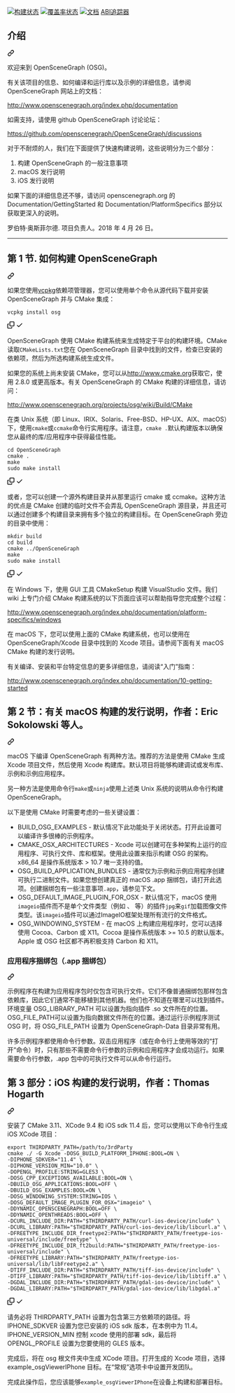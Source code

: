<div class="Box-sc-g0xbh4-0 bJMeLZ js-snippet-clipboard-copy-unpositioned" data-hpc="true"><article class="markdown-body entry-content container-lg" itemprop="text"><p dir="auto"><a href="https://travis-ci.org/openscenegraph/OpenSceneGraph" rel="nofollow"><img src="https://camo.githubusercontent.com/6b5e658e69c00a714010201d4c2be6d13d475beb0c0ba843af2ea00d47d27006/68747470733a2f2f7472617669732d63692e6f72672f6f70656e7363656e6567726170682f4f70656e5363656e6547726170682e7376673f6272616e63683d6d6173746572" alt="构建状态" data-canonical-src="https://travis-ci.org/openscenegraph/OpenSceneGraph.svg?branch=master" style="max-width: 100%;"></a>
<a href="https://scan.coverity.com/projects/openscenegraph-openscenegraph" rel="nofollow"><img src="https://camo.githubusercontent.com/7fe03bdddc8555288219f2dd0182d2169b894573edb92c90d31f49f81e62f73e/68747470733a2f2f7363616e2e636f7665726974792e636f6d2f70726f6a656374732f393135392f62616467652e737667" alt="覆盖率状态" data-canonical-src="https://scan.coverity.com/projects/9159/badge.svg" style="max-width: 100%;"></a>
<a href="https://codedocs.xyz/openscenegraph/OpenSceneGraph/" rel="nofollow"><img src="https://camo.githubusercontent.com/22dbb43316fe39e0ad10a99a18af1fb8b5e1d53fdc55a102d660854acfbe9903/68747470733a2f2f636f6465646f63732e78797a2f6f70656e7363656e6567726170682f4f70656e5363656e6547726170682e737667" alt="文档" data-canonical-src="https://codedocs.xyz/openscenegraph/OpenSceneGraph.svg" style="max-width: 100%;"></a>
<a href="https://abi-laboratory.pro/tracker/timeline/openscenegraph/" title="ABI追踪器" rel="nofollow"><font style="vertical-align: inherit;"><font style="vertical-align: inherit;">ABI追踪器</font></font></a></p>
<div class="markdown-heading" dir="auto"><h1 tabindex="-1" class="heading-element" dir="auto"><font style="vertical-align: inherit;"><font style="vertical-align: inherit;">介绍</font></font></h1><a id="user-content-introduction" class="anchor-element" aria-label="永久链接：简介" href="#introduction"><svg class="octicon octicon-link" viewBox="0 0 16 16" version="1.1" width="16" height="16" aria-hidden="true"><path d="m7.775 3.275 1.25-1.25a3.5 3.5 0 1 1 4.95 4.95l-2.5 2.5a3.5 3.5 0 0 1-4.95 0 .751.751 0 0 1 .018-1.042.751.751 0 0 1 1.042-.018 1.998 1.998 0 0 0 2.83 0l2.5-2.5a2.002 2.002 0 0 0-2.83-2.83l-1.25 1.25a.751.751 0 0 1-1.042-.018.751.751 0 0 1-.018-1.042Zm-4.69 9.64a1.998 1.998 0 0 0 2.83 0l1.25-1.25a.751.751 0 0 1 1.042.018.751.751 0 0 1 .018 1.042l-1.25 1.25a3.5 3.5 0 1 1-4.95-4.95l2.5-2.5a3.5 3.5 0 0 1 4.95 0 .751.751 0 0 1-.018 1.042.751.751 0 0 1-1.042.018 1.998 1.998 0 0 0-2.83 0l-2.5 2.5a1.998 1.998 0 0 0 0 2.83Z"></path></svg></a></div>
<p dir="auto"><font style="vertical-align: inherit;"><font style="vertical-align: inherit;">欢迎来到 OpenSceneGraph (OSG)。</font></font></p>
<p dir="auto"><font style="vertical-align: inherit;"><font style="vertical-align: inherit;">有关该项目的信息、如何编译和运行库以及示例的详细信息，请参阅 OpenSceneGraph 网站上的文档：</font></font></p>
<p dir="auto"><a href="http://www.openscenegraph.org/index.php/documentation" rel="nofollow"><font style="vertical-align: inherit;"><font style="vertical-align: inherit;">http://www.openscenegraph.org/index.php/documentation</font></font></a></p>
<p dir="auto"><font style="vertical-align: inherit;"><font style="vertical-align: inherit;">如需支持，请使用 github OpenSceneGraph 讨论论坛：</font></font></p>
<p dir="auto"><a href="https://github.com/openscenegraph/OpenSceneGraph/discussions"><font style="vertical-align: inherit;"><font style="vertical-align: inherit;">https://github.com/openscenegraph/OpenSceneGraph/discussions</font></font></a></p>
<p dir="auto"><font style="vertical-align: inherit;"><font style="vertical-align: inherit;">对于不耐烦的人，我们在下面提供了快速构建说明，这些说明分为三个部分：</font></font></p>
<ol dir="auto">
<li><font style="vertical-align: inherit;"><font style="vertical-align: inherit;">构建 OpenSceneGraph 的一般注意事项</font></font></li>
<li><font style="vertical-align: inherit;"><font style="vertical-align: inherit;">macOS 发行说明</font></font></li>
<li><font style="vertical-align: inherit;"><font style="vertical-align: inherit;">iOS 发行说明</font></font></li>
</ol>
<p dir="auto"><font style="vertical-align: inherit;"><font style="vertical-align: inherit;">如果下面的详细信息还不够，请访问 openscenegraph.org 的 Documentation/GettingStarted 和 Documentation/PlatformSpecifics 部分以获取更深入的说明。</font></font></p>
<p dir="auto"><font style="vertical-align: inherit;"><font style="vertical-align: inherit;">罗伯特·奥斯菲尔德. </font><font style="vertical-align: inherit;">项目负责人。</font><font style="vertical-align: inherit;">2018 年 4 月 26 日。</font></font></p>
<hr>
<div class="markdown-heading" dir="auto"><h2 tabindex="-1" class="heading-element" dir="auto"><font style="vertical-align: inherit;"><font style="vertical-align: inherit;">第 1 节. 如何构建 OpenSceneGraph</font></font></h2><a id="user-content-section-1-how-to-build-openscenegraph" class="anchor-element" aria-label="永久链接：第 1 节：如何构建 OpenSceneGraph" href="#section-1-how-to-build-openscenegraph"><svg class="octicon octicon-link" viewBox="0 0 16 16" version="1.1" width="16" height="16" aria-hidden="true"><path d="m7.775 3.275 1.25-1.25a3.5 3.5 0 1 1 4.95 4.95l-2.5 2.5a3.5 3.5 0 0 1-4.95 0 .751.751 0 0 1 .018-1.042.751.751 0 0 1 1.042-.018 1.998 1.998 0 0 0 2.83 0l2.5-2.5a2.002 2.002 0 0 0-2.83-2.83l-1.25 1.25a.751.751 0 0 1-1.042-.018.751.751 0 0 1-.018-1.042Zm-4.69 9.64a1.998 1.998 0 0 0 2.83 0l1.25-1.25a.751.751 0 0 1 1.042.018.751.751 0 0 1 .018 1.042l-1.25 1.25a3.5 3.5 0 1 1-4.95-4.95l2.5-2.5a3.5 3.5 0 0 1 4.95 0 .751.751 0 0 1-.018 1.042.751.751 0 0 1-1.042.018 1.998 1.998 0 0 0-2.83 0l-2.5 2.5a1.998 1.998 0 0 0 0 2.83Z"></path></svg></a></div>
<p dir="auto"><font style="vertical-align: inherit;"><font style="vertical-align: inherit;">如果您使用</font></font><a href="https://github.com/Microsoft/vcpkg/"><font style="vertical-align: inherit;"><font style="vertical-align: inherit;">vcpkg</font></font></a><font style="vertical-align: inherit;"><font style="vertical-align: inherit;">依赖项管理器，您可以使用单个命令从源代码下载并安装 OpenSceneGraph 并与 CMake 集成：</font></font></p>
<div class="snippet-clipboard-content notranslate position-relative overflow-auto"><pre class="notranslate"><code>vcpkg install osg
</code></pre><div class="zeroclipboard-container">
    <clipboard-copy aria-label="Copy" class="ClipboardButton btn btn-invisible js-clipboard-copy m-2 p-0 tooltipped-no-delay d-flex flex-justify-center flex-items-center" data-copy-feedback="Copied!" data-tooltip-direction="w" value="vcpkg install osg" tabindex="0" role="button">
      <svg aria-hidden="true" height="16" viewBox="0 0 16 16" version="1.1" width="16" data-view-component="true" class="octicon octicon-copy js-clipboard-copy-icon">
    <path d="M0 6.75C0 5.784.784 5 1.75 5h1.5a.75.75 0 0 1 0 1.5h-1.5a.25.25 0 0 0-.25.25v7.5c0 .138.112.25.25.25h7.5a.25.25 0 0 0 .25-.25v-1.5a.75.75 0 0 1 1.5 0v1.5A1.75 1.75 0 0 1 9.25 16h-7.5A1.75 1.75 0 0 1 0 14.25Z"></path><path d="M5 1.75C5 .784 5.784 0 6.75 0h7.5C15.216 0 16 .784 16 1.75v7.5A1.75 1.75 0 0 1 14.25 11h-7.5A1.75 1.75 0 0 1 5 9.25Zm1.75-.25a.25.25 0 0 0-.25.25v7.5c0 .138.112.25.25.25h7.5a.25.25 0 0 0 .25-.25v-7.5a.25.25 0 0 0-.25-.25Z"></path>
</svg>
      <svg aria-hidden="true" height="16" viewBox="0 0 16 16" version="1.1" width="16" data-view-component="true" class="octicon octicon-check js-clipboard-check-icon color-fg-success d-none">
    <path d="M13.78 4.22a.75.75 0 0 1 0 1.06l-7.25 7.25a.75.75 0 0 1-1.06 0L2.22 9.28a.751.751 0 0 1 .018-1.042.751.751 0 0 1 1.042-.018L6 10.94l6.72-6.72a.75.75 0 0 1 1.06 0Z"></path>
</svg>
    </clipboard-copy>
  </div></div>
<p dir="auto"><font style="vertical-align: inherit;"><font style="vertical-align: inherit;">OpenSceneGraph 使用 CMake 构建系统来生成特定于平台的构建环境。</font><font style="vertical-align: inherit;">CMake 读取</font></font><code>CMakeLists.txt</code><font style="vertical-align: inherit;"><font style="vertical-align: inherit;">您在 OpenSceneGraph 目录中找到的文件，检查已安装的依赖项，然后为所选构建系统生成文件。</font></font></p>
<p dir="auto"><font style="vertical-align: inherit;"><font style="vertical-align: inherit;">如果您的系统上尚未安装 CMake，您可以从</font></font><a href="http://www.cmake.org" rel="nofollow"><font style="vertical-align: inherit;"><font style="vertical-align: inherit;">http://www.cmake.org</font></font></a><font style="vertical-align: inherit;"><font style="vertical-align: inherit;">获取它，使用 2.8.0 或更高版本。</font><font style="vertical-align: inherit;">有关 OpenSceneGraph 的 CMake 构建的详细信息，请访问：</font></font></p>
<p dir="auto"><a href="http://www.openscenegraph.org/projects/osg/wiki/Build/CMake" rel="nofollow"><font style="vertical-align: inherit;"><font style="vertical-align: inherit;">http://www.openscenegraph.org/projects/osg/wiki/Build/CMake</font></font></a></p>
<p dir="auto"><font style="vertical-align: inherit;"><font style="vertical-align: inherit;">在类 Unix 系统（即 Linux、IRIX、Solaris、Free-BSD、HP-UX、AIX、macOS）下，使用</font></font><code>cmake</code><font style="vertical-align: inherit;"><font style="vertical-align: inherit;">或</font></font><code>ccmake</code><font style="vertical-align: inherit;"><font style="vertical-align: inherit;">命令行实用程序。</font><font style="vertical-align: inherit;">请注意，</font></font><code>cmake .</code><font style="vertical-align: inherit;"><font style="vertical-align: inherit;">默认构建版本以确保您从最终的库/应用程序中获得最佳性能。</font></font></p>
<div class="snippet-clipboard-content notranslate position-relative overflow-auto"><pre class="notranslate"><code>cd OpenSceneGraph
cmake .
make
sudo make install
</code></pre><div class="zeroclipboard-container">
    <clipboard-copy aria-label="Copy" class="ClipboardButton btn btn-invisible js-clipboard-copy m-2 p-0 tooltipped-no-delay d-flex flex-justify-center flex-items-center" data-copy-feedback="Copied!" data-tooltip-direction="w" value="cd OpenSceneGraph
cmake .
make
sudo make install" tabindex="0" role="button">
      <svg aria-hidden="true" height="16" viewBox="0 0 16 16" version="1.1" width="16" data-view-component="true" class="octicon octicon-copy js-clipboard-copy-icon">
    <path d="M0 6.75C0 5.784.784 5 1.75 5h1.5a.75.75 0 0 1 0 1.5h-1.5a.25.25 0 0 0-.25.25v7.5c0 .138.112.25.25.25h7.5a.25.25 0 0 0 .25-.25v-1.5a.75.75 0 0 1 1.5 0v1.5A1.75 1.75 0 0 1 9.25 16h-7.5A1.75 1.75 0 0 1 0 14.25Z"></path><path d="M5 1.75C5 .784 5.784 0 6.75 0h7.5C15.216 0 16 .784 16 1.75v7.5A1.75 1.75 0 0 1 14.25 11h-7.5A1.75 1.75 0 0 1 5 9.25Zm1.75-.25a.25.25 0 0 0-.25.25v7.5c0 .138.112.25.25.25h7.5a.25.25 0 0 0 .25-.25v-7.5a.25.25 0 0 0-.25-.25Z"></path>
</svg>
      <svg aria-hidden="true" height="16" viewBox="0 0 16 16" version="1.1" width="16" data-view-component="true" class="octicon octicon-check js-clipboard-check-icon color-fg-success d-none">
    <path d="M13.78 4.22a.75.75 0 0 1 0 1.06l-7.25 7.25a.75.75 0 0 1-1.06 0L2.22 9.28a.751.751 0 0 1 .018-1.042.751.751 0 0 1 1.042-.018L6 10.94l6.72-6.72a.75.75 0 0 1 1.06 0Z"></path>
</svg>
    </clipboard-copy>
  </div></div>
<p dir="auto"><font style="vertical-align: inherit;"><font style="vertical-align: inherit;">或者，您可以创建一个源外构建目录并从那里运行 cmake 或 ccmake。</font><font style="vertical-align: inherit;">这种方法的优点是 CMake 创建的临时文件不会弄乱 OpenSceneGraph 源目录，并且还可以通过创建多个构建目录来拥有多个独立的构建目标。</font><font style="vertical-align: inherit;">在 OpenSceneGraph 旁边的目录中使用：</font></font></p>
<div class="snippet-clipboard-content notranslate position-relative overflow-auto"><pre class="notranslate"><code>mkdir build
cd build
cmake ../OpenSceneGraph
make
sudo make install
</code></pre><div class="zeroclipboard-container">
    <clipboard-copy aria-label="Copy" class="ClipboardButton btn btn-invisible js-clipboard-copy m-2 p-0 tooltipped-no-delay d-flex flex-justify-center flex-items-center" data-copy-feedback="Copied!" data-tooltip-direction="w" value="mkdir build
cd build
cmake ../OpenSceneGraph
make
sudo make install" tabindex="0" role="button">
      <svg aria-hidden="true" height="16" viewBox="0 0 16 16" version="1.1" width="16" data-view-component="true" class="octicon octicon-copy js-clipboard-copy-icon">
    <path d="M0 6.75C0 5.784.784 5 1.75 5h1.5a.75.75 0 0 1 0 1.5h-1.5a.25.25 0 0 0-.25.25v7.5c0 .138.112.25.25.25h7.5a.25.25 0 0 0 .25-.25v-1.5a.75.75 0 0 1 1.5 0v1.5A1.75 1.75 0 0 1 9.25 16h-7.5A1.75 1.75 0 0 1 0 14.25Z"></path><path d="M5 1.75C5 .784 5.784 0 6.75 0h7.5C15.216 0 16 .784 16 1.75v7.5A1.75 1.75 0 0 1 14.25 11h-7.5A1.75 1.75 0 0 1 5 9.25Zm1.75-.25a.25.25 0 0 0-.25.25v7.5c0 .138.112.25.25.25h7.5a.25.25 0 0 0 .25-.25v-7.5a.25.25 0 0 0-.25-.25Z"></path>
</svg>
      <svg aria-hidden="true" height="16" viewBox="0 0 16 16" version="1.1" width="16" data-view-component="true" class="octicon octicon-check js-clipboard-check-icon color-fg-success d-none">
    <path d="M13.78 4.22a.75.75 0 0 1 0 1.06l-7.25 7.25a.75.75 0 0 1-1.06 0L2.22 9.28a.751.751 0 0 1 .018-1.042.751.751 0 0 1 1.042-.018L6 10.94l6.72-6.72a.75.75 0 0 1 1.06 0Z"></path>
</svg>
    </clipboard-copy>
  </div></div>
<p dir="auto"><font style="vertical-align: inherit;"><font style="vertical-align: inherit;">在 Windows 下，使用 GUI 工具 CMakeSetup 构建 VisualStudio 文件。</font><font style="vertical-align: inherit;">我们 wiki 上专门介绍 CMake 构建系统的以下页面应该可以帮助指导您完成整个过程：</font></font></p>
<p dir="auto"><a href="http://www.openscenegraph.org/index.php/documentation/platform-specifics/windows" rel="nofollow"><font style="vertical-align: inherit;"><font style="vertical-align: inherit;">http://www.openscenegraph.org/index.php/documentation/platform-specifics/windows</font></font></a></p>
<p dir="auto"><font style="vertical-align: inherit;"><font style="vertical-align: inherit;">在 macOS 下，您可以使用上面的 CMake 构建系统，也可以使用在 OpenSceneGraph/Xcode 目录中找到的 Xcode 项目。</font><font style="vertical-align: inherit;">请参阅下面有关 macOS CMake 构建的发行说明。</font></font></p>
<p dir="auto"><font style="vertical-align: inherit;"><font style="vertical-align: inherit;">有关编译、安装和平台特定信息的更多详细信息，请阅读“入门”指南：</font></font></p>
<p dir="auto"><a href="http://www.openscenegraph.org/index.php/documentation/10-getting-started" rel="nofollow"><font style="vertical-align: inherit;"><font style="vertical-align: inherit;">http://www.openscenegraph.org/index.php/documentation/10-getting-started</font></font></a></p>
<div class="markdown-heading" dir="auto"><h2 tabindex="-1" class="heading-element" dir="auto"><font style="vertical-align: inherit;"><font style="vertical-align: inherit;">第 2 节：有关 macOS 构建的发行说明，作者：Eric Sokolowski 等人。</font></font></h2><a id="user-content-section-2-release-notes-on-macos-build-by-eric-sokolowski-et-al" class="anchor-element" aria-label="永久链接：第 2 节。有关 macOS 构建的发行说明，作者：Eric Sokolowski 等人。" href="#section-2-release-notes-on-macos-build-by-eric-sokolowski-et-al"><svg class="octicon octicon-link" viewBox="0 0 16 16" version="1.1" width="16" height="16" aria-hidden="true"><path d="m7.775 3.275 1.25-1.25a3.5 3.5 0 1 1 4.95 4.95l-2.5 2.5a3.5 3.5 0 0 1-4.95 0 .751.751 0 0 1 .018-1.042.751.751 0 0 1 1.042-.018 1.998 1.998 0 0 0 2.83 0l2.5-2.5a2.002 2.002 0 0 0-2.83-2.83l-1.25 1.25a.751.751 0 0 1-1.042-.018.751.751 0 0 1-.018-1.042Zm-4.69 9.64a1.998 1.998 0 0 0 2.83 0l1.25-1.25a.751.751 0 0 1 1.042.018.751.751 0 0 1 .018 1.042l-1.25 1.25a3.5 3.5 0 1 1-4.95-4.95l2.5-2.5a3.5 3.5 0 0 1 4.95 0 .751.751 0 0 1-.018 1.042.751.751 0 0 1-1.042.018 1.998 1.998 0 0 0-2.83 0l-2.5 2.5a1.998 1.998 0 0 0 0 2.83Z"></path></svg></a></div>
<p dir="auto"><font style="vertical-align: inherit;"><font style="vertical-align: inherit;">macOS 下编译 OpenSceneGraph 有两种方法。</font><font style="vertical-align: inherit;">推荐的方法是使用 CMake 生成 Xcode 项目文件，然后使用 Xcode 构建库。</font><font style="vertical-align: inherit;">默认项目将能够构建调试或发布库、示例和示例应用程序。</font></font></p>
<p dir="auto"><font style="vertical-align: inherit;"><font style="vertical-align: inherit;">另一种方法是使用命令行</font></font><code>make</code><font style="vertical-align: inherit;"><font style="vertical-align: inherit;">或</font></font><code>ninja</code><font style="vertical-align: inherit;"><font style="vertical-align: inherit;">使用上述类 Unix 系统的说明从命令行构建 OpenSceneGraph。</font></font></p>
<p dir="auto"><font style="vertical-align: inherit;"><font style="vertical-align: inherit;">以下是使用 CMake 时需要考虑的一些关键设置：</font></font></p>
<ul dir="auto">
<li><font style="vertical-align: inherit;"><font style="vertical-align: inherit;">BUILD_OSG_EXAMPLES - 默认情况下此功能处于关闭状态。</font><font style="vertical-align: inherit;">打开此设置可以编译许多很棒的示例程序。</font></font></li>
<li><font style="vertical-align: inherit;"><font style="vertical-align: inherit;">CMAKE_OSX_ARCHITECTURES - Xcode 可以创建可在多种架构上运行的应用程序、可执行文件、库和框架。</font><font style="vertical-align: inherit;">使用此设置来指示构建 OSG 的架构。</font><font style="vertical-align: inherit;">x86_64 是操作系统版本 &gt; 10.7 唯一支持的值。</font></font></li>
<li><font style="vertical-align: inherit;"><font style="vertical-align: inherit;">OSG_BUILD_APPLICATION_BUNDLES - 通常仅为示例和示例应用程序创建可执行二进制文件。</font><font style="vertical-align: inherit;">如果您想创建真正的 macOS .app 捆绑包，请打开此选项。</font><font style="vertical-align: inherit;">创建捆绑包有一些注意事项</font></font><code>.app</code><font style="vertical-align: inherit;"><font style="vertical-align: inherit;">，请参见下文。</font></font></li>
<li><font style="vertical-align: inherit;"><font style="vertical-align: inherit;">OSG_DEFAULT_IMAGE_PLUGIN_FOR_OSX - 默认情况下，macOS 使用</font></font><code>imageio</code><font style="vertical-align: inherit;"><font style="vertical-align: inherit;">插件而不是单个文件类型（例如 、 等）的插件</font></font><code>jpg</code><font style="vertical-align: inherit;"><font style="vertical-align: inherit;">来</font></font><code>gif</code><font style="vertical-align: inherit;"><font style="vertical-align: inherit;">加载图像文件类型。</font><font style="vertical-align: inherit;">该</font></font><code>imageio</code><font style="vertical-align: inherit;"><font style="vertical-align: inherit;">插件可以通过ImageIO框架处理所有流行的文件格式。</font></font></li>
<li><font style="vertical-align: inherit;"><font style="vertical-align: inherit;">OSG_WINDOWING_SYSTEM - 在 macOS 上构建应用程序时，您可以选择使用 Cocoa、Carbon 或 X11。</font><font style="vertical-align: inherit;">Cocoa 是操作系统版本 &gt;= 10.5 的默认版本。</font><font style="vertical-align: inherit;">Apple 或 OSG 社区都不再积极支持 Carbon 和 X11。</font></font></li>
</ul>
<div class="markdown-heading" dir="auto"><h3 tabindex="-1" class="heading-element" dir="auto"><font style="vertical-align: inherit;"><font style="vertical-align: inherit;">应用程序捆绑包（.app 捆绑包）</font></font></h3><a id="user-content-application-bundles-app-bundles" class="anchor-element" aria-label="永久链接：应用程序捆绑包（.app 捆绑包）" href="#application-bundles-app-bundles"><svg class="octicon octicon-link" viewBox="0 0 16 16" version="1.1" width="16" height="16" aria-hidden="true"><path d="m7.775 3.275 1.25-1.25a3.5 3.5 0 1 1 4.95 4.95l-2.5 2.5a3.5 3.5 0 0 1-4.95 0 .751.751 0 0 1 .018-1.042.751.751 0 0 1 1.042-.018 1.998 1.998 0 0 0 2.83 0l2.5-2.5a2.002 2.002 0 0 0-2.83-2.83l-1.25 1.25a.751.751 0 0 1-1.042-.018.751.751 0 0 1-.018-1.042Zm-4.69 9.64a1.998 1.998 0 0 0 2.83 0l1.25-1.25a.751.751 0 0 1 1.042.018.751.751 0 0 1 .018 1.042l-1.25 1.25a3.5 3.5 0 1 1-4.95-4.95l2.5-2.5a3.5 3.5 0 0 1 4.95 0 .751.751 0 0 1-.018 1.042.751.751 0 0 1-1.042.018 1.998 1.998 0 0 0-2.83 0l-2.5 2.5a1.998 1.998 0 0 0 0 2.83Z"></path></svg></a></div>
<p dir="auto"><font style="vertical-align: inherit;"><font style="vertical-align: inherit;">示例程序在构建为应用程序包时仅包含可执行文件。</font><font style="vertical-align: inherit;">它们不像普通捆绑包那样包含依赖库，因此它们通常不能移植到其他机器。</font><font style="vertical-align: inherit;">他们也不知道在哪里可以找到插件。</font><font style="vertical-align: inherit;">环境变量 OSG_LIBRARY_PATH 可以设置为指向插件 .so 文件所在的位置。</font><font style="vertical-align: inherit;">OSG_FILE_PATH可以设置为指向数据文件所在的位置。</font><font style="vertical-align: inherit;">通过运行示例程序测试 OSG 时，将 OSG_FILE_PATH 设置为 OpenSceneGraph-Data 目录非常有用。</font></font></p>
<p dir="auto"><font style="vertical-align: inherit;"><font style="vertical-align: inherit;">许多示例程序都使用命令行参数。</font><font style="vertical-align: inherit;">双击应用程序（或在命令行上使用等效的“打开”命令）时，只有那些不需要命令行参数的示例和应用程序才会成功运行。</font><font style="vertical-align: inherit;">如果需要命令行参数，.app 包中的可执行文件可以从命令行运行。</font></font></p>
<div class="markdown-heading" dir="auto"><h2 tabindex="-1" class="heading-element" dir="auto"><font style="vertical-align: inherit;"><font style="vertical-align: inherit;">第 3 部分：iOS 构建的发行说明，作者：Thomas Hogarth</font></font></h2><a id="user-content-section-3-release-notes-on-ios-build-by-thomas-hogarth" class="anchor-element" aria-label="永久链接：第 3 节。iOS 构建的发行说明，作者：Thomas Hogarth" href="#section-3-release-notes-on-ios-build-by-thomas-hogarth"><svg class="octicon octicon-link" viewBox="0 0 16 16" version="1.1" width="16" height="16" aria-hidden="true"><path d="m7.775 3.275 1.25-1.25a3.5 3.5 0 1 1 4.95 4.95l-2.5 2.5a3.5 3.5 0 0 1-4.95 0 .751.751 0 0 1 .018-1.042.751.751 0 0 1 1.042-.018 1.998 1.998 0 0 0 2.83 0l2.5-2.5a2.002 2.002 0 0 0-2.83-2.83l-1.25 1.25a.751.751 0 0 1-1.042-.018.751.751 0 0 1-.018-1.042Zm-4.69 9.64a1.998 1.998 0 0 0 2.83 0l1.25-1.25a.751.751 0 0 1 1.042.018.751.751 0 0 1 .018 1.042l-1.25 1.25a3.5 3.5 0 1 1-4.95-4.95l2.5-2.5a3.5 3.5 0 0 1 4.95 0 .751.751 0 0 1-.018 1.042.751.751 0 0 1-1.042.018 1.998 1.998 0 0 0-2.83 0l-2.5 2.5a1.998 1.998 0 0 0 0 2.83Z"></path></svg></a></div>
<p dir="auto"><font style="vertical-align: inherit;"><font style="vertical-align: inherit;">安装了 CMake 3.11、XCode 9.4 和 iOS sdk 11.4 后，您可以使用以下命令行生成 iOS XCode 项目：</font></font></p>
<div class="snippet-clipboard-content notranslate position-relative overflow-auto"><pre class="notranslate"><code>export THIRDPARTY_PATH=/path/to/3rdParty
cmake ./ -G Xcode -DOSG_BUILD_PLATFORM_IPHONE:BOOL=ON \
-DIPHONE_SDKVER="11.4" \
-DIPHONE_VERSION_MIN="10.0" \
-DOPENGL_PROFILE:STRING=GLES3 \
-DOSG_CPP_EXCEPTIONS_AVAILABLE:BOOL=ON \
-DBUILD_OSG_APPLICATIONS:BOOL=OFF \
-DBUILD_OSG_EXAMPLES:BOOL=ON \
-DOSG_WINDOWING_SYSTEM:STRING=IOS \
-DOSG_DEFAULT_IMAGE_PLUGIN_FOR_OSX="imageio" \
-DDYNAMIC_OPENSCENEGRAPH:BOOL=OFF \
-DDYNAMIC_OPENTHREADS:BOOL=OFF \
-DCURL_INCLUDE_DIR:PATH="$THIRDPARTY_PATH/curl-ios-device/include" \
-DCURL_LIBRARY:PATH="$THIRDPARTY_PATH/curl-ios-device/lib/libcurl.a" \
-DFREETYPE_INCLUDE_DIR_freetype2:PATH="$THIRDPARTY_PATH/freetype-ios-universal/include/freetype" \
-DFREETYPE_INCLUDE_DIR_ft2build:PATH="$THIRDPARTY_PATH/freetype-ios-universal/include" \
-DFREETYPE_LIBRARY:PATH="$THIRDPARTY_PATH/freetype-ios-universal/lib/libFreetype2.a" \
-DTIFF_INCLUDE_DIR:PATH="$THIRDPARTY_PATH/tiff-ios-device/include" \
-DTIFF_LIBRARY:PATH="$THIRDPARTY_PATH/tiff-ios-device/lib/libtiff.a" \
-DGDAL_INCLUDE_DIR:PATH="$THIRDPARTY_PATH/gdal-ios-device/include" \
-DGDAL_LIBRARY:PATH="$THIRDPARTY_PATH/gdal-ios-device/lib/libgdal.a"
</code></pre><div class="zeroclipboard-container">
    <clipboard-copy aria-label="Copy" class="ClipboardButton btn btn-invisible js-clipboard-copy m-2 p-0 tooltipped-no-delay d-flex flex-justify-center flex-items-center" data-copy-feedback="Copied!" data-tooltip-direction="w" value="export THIRDPARTY_PATH=/path/to/3rdParty
cmake ./ -G Xcode -DOSG_BUILD_PLATFORM_IPHONE:BOOL=ON \
-DIPHONE_SDKVER=&quot;11.4&quot; \
-DIPHONE_VERSION_MIN=&quot;10.0&quot; \
-DOPENGL_PROFILE:STRING=GLES3 \
-DOSG_CPP_EXCEPTIONS_AVAILABLE:BOOL=ON \
-DBUILD_OSG_APPLICATIONS:BOOL=OFF \
-DBUILD_OSG_EXAMPLES:BOOL=ON \
-DOSG_WINDOWING_SYSTEM:STRING=IOS \
-DOSG_DEFAULT_IMAGE_PLUGIN_FOR_OSX=&quot;imageio&quot; \
-DDYNAMIC_OPENSCENEGRAPH:BOOL=OFF \
-DDYNAMIC_OPENTHREADS:BOOL=OFF \
-DCURL_INCLUDE_DIR:PATH=&quot;$THIRDPARTY_PATH/curl-ios-device/include&quot; \
-DCURL_LIBRARY:PATH=&quot;$THIRDPARTY_PATH/curl-ios-device/lib/libcurl.a&quot; \
-DFREETYPE_INCLUDE_DIR_freetype2:PATH=&quot;$THIRDPARTY_PATH/freetype-ios-universal/include/freetype&quot; \
-DFREETYPE_INCLUDE_DIR_ft2build:PATH=&quot;$THIRDPARTY_PATH/freetype-ios-universal/include&quot; \
-DFREETYPE_LIBRARY:PATH=&quot;$THIRDPARTY_PATH/freetype-ios-universal/lib/libFreetype2.a&quot; \
-DTIFF_INCLUDE_DIR:PATH=&quot;$THIRDPARTY_PATH/tiff-ios-device/include&quot; \
-DTIFF_LIBRARY:PATH=&quot;$THIRDPARTY_PATH/tiff-ios-device/lib/libtiff.a&quot; \
-DGDAL_INCLUDE_DIR:PATH=&quot;$THIRDPARTY_PATH/gdal-ios-device/include&quot; \
-DGDAL_LIBRARY:PATH=&quot;$THIRDPARTY_PATH/gdal-ios-device/lib/libgdal.a&quot;" tabindex="0" role="button">
      <svg aria-hidden="true" height="16" viewBox="0 0 16 16" version="1.1" width="16" data-view-component="true" class="octicon octicon-copy js-clipboard-copy-icon">
    <path d="M0 6.75C0 5.784.784 5 1.75 5h1.5a.75.75 0 0 1 0 1.5h-1.5a.25.25 0 0 0-.25.25v7.5c0 .138.112.25.25.25h7.5a.25.25 0 0 0 .25-.25v-1.5a.75.75 0 0 1 1.5 0v1.5A1.75 1.75 0 0 1 9.25 16h-7.5A1.75 1.75 0 0 1 0 14.25Z"></path><path d="M5 1.75C5 .784 5.784 0 6.75 0h7.5C15.216 0 16 .784 16 1.75v7.5A1.75 1.75 0 0 1 14.25 11h-7.5A1.75 1.75 0 0 1 5 9.25Zm1.75-.25a.25.25 0 0 0-.25.25v7.5c0 .138.112.25.25.25h7.5a.25.25 0 0 0 .25-.25v-7.5a.25.25 0 0 0-.25-.25Z"></path>
</svg>
      <svg aria-hidden="true" height="16" viewBox="0 0 16 16" version="1.1" width="16" data-view-component="true" class="octicon octicon-check js-clipboard-check-icon color-fg-success d-none">
    <path d="M13.78 4.22a.75.75 0 0 1 0 1.06l-7.25 7.25a.75.75 0 0 1-1.06 0L2.22 9.28a.751.751 0 0 1 .018-1.042.751.751 0 0 1 1.042-.018L6 10.94l6.72-6.72a.75.75 0 0 1 1.06 0Z"></path>
</svg>
    </clipboard-copy>
  </div></div>
<p dir="auto"><font style="vertical-align: inherit;"><font style="vertical-align: inherit;">请务必将 THIRDPARTY_PATH 设置为包含第三方依赖项的路径。</font><font style="vertical-align: inherit;">将 IPHONE_SDKVER 设置为您已安装的 iOS sdk 版本，在本例中为 11.4。</font><font style="vertical-align: inherit;">IPHONE_VERSION_MIN 控制 xcode 使用的部署 sdk，最后将 OPENGL_PROFILE 设置为您要使用的 GLES 版本。</font></font></p>
<p dir="auto"><font style="vertical-align: inherit;"><font style="vertical-align: inherit;">完成后，将在 osg 根文件夹中生成 XCode 项目。</font><font style="vertical-align: inherit;">打开生成的 Xcode 项目，选择 example_osgViewerIPhone 目标。</font><font style="vertical-align: inherit;">在“常规”选项卡中设置开发团队。</font></font></p>
<p dir="auto"><font style="vertical-align: inherit;"><font style="vertical-align: inherit;">完成此操作后，您应该能够</font></font><code>example_osgViewerIPhone</code><font style="vertical-align: inherit;"><font style="vertical-align: inherit;">在设备上构建和部署目标。</font></font></p>
</article></div>
